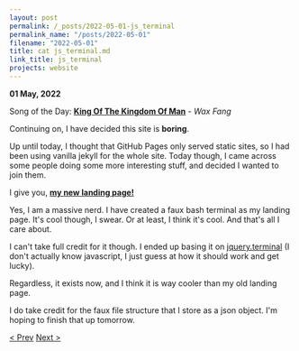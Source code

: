 ```yaml
---
layout: post
permalink: /_posts/2022-05-01-js_terminal
permalink_name: "/posts/2022-05-01"
filename: "2022-05-01"
title: cat js_terminal.md
link_title: js_terminal
projects: website
---
```

**01 May, 2022**

Song of the Day: [**King Of The Kingdom Of Man**](https://youtu.be/EevTILISjuU) - *Wax Fang*

Continuing on, I have decided this site is **boring**.

Up until today, I thought that GitHub Pages only served static sites, so I had been using vanilla jekyll for the whole site. Today though, I came across some people doing some more interesting stuff, and decided I wanted to join them.

I give you, [**my new landing page!**](/index.html)

Yes, I am a massive nerd. I have created a faux bash terminal as my landing page. It's cool though, I swear. Or at least, I think it's cool. And that's all I care about.

I can't take full credit for it though. I ended up basing it on [jquery.terminal](https://github.com/jcubic/jquery.terminal) (I don't actually know javascript, I just guess at how it should work and get lucky).

Regardless, it exists now, and I think it is way cooler than my old landing page.

I do take credit for the faux file structure that I store as a json object. I'm hoping to finish that up tomorrow.

[< Prev](/_posts/2022-04-30-quality_of_life_fixes)    [Next >](/all_caught_up)
